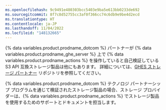```yaml
---
ms.openlocfilehash: 9c9491e480303bcc5403e9ba5e613bb0233de692
ms.sourcegitcommit: 8f7c8d52755cc3af0f366cc74c6db9e9be4d2ecd
ms.translationtype: HT
ms.contentlocale: ja-JP
ms.lasthandoff: 11/04/2022
ms.locfileid: "148132665"
---
```

{% data variables.product.prodname_dotcom %} パートナーが {% data variables.product.prodname_ghe_server %} 上で {% data variables.product.prodname_actions %} を操作していると自己検証している S3 API 互換ストレージ製品は他にもあります。 詳細については、[GHES ストレージ パートナー](https://github.com/github-technology-partners/ghes-storage-partners) リポジトリを参照してください。

{% data variables.product.prodname_dotcom %} テクノロジ パートナーシップ プログラムを通じて検証されたストレージ製品の場合、ストレージ プロバイダーは、{% data variables.product.prodname_actions %} でストレージ製品を使用するためのサポートとドキュメントを担当します。